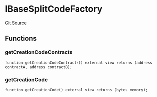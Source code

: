 # IBaseSplitCodeFactory
[Git Source](https://github.com/Increment-Finance/peripheral-contracts/blob/45559668fd9e29384d52be9948eb4e35f7e92b00/contracts/interfaces/balancer/IWeightedPoolFactory.sol)


## Functions
### getCreationCodeContracts


```solidity
function getCreationCodeContracts() external view returns (address contractA, address contractB);
```

### getCreationCode


```solidity
function getCreationCode() external view returns (bytes memory);
```

